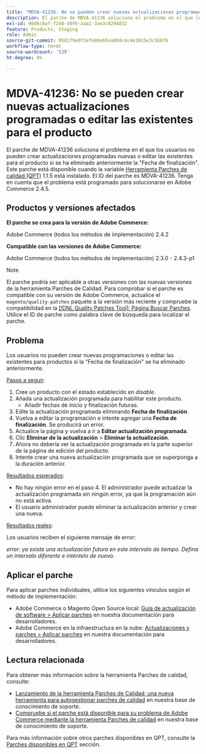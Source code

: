 ```yaml
---
title: "MDVA-41236: No se pueden crear nuevas actualizaciones programadas o editar las existentes para el producto"
description: El parche de MDVA-41236 soluciona el problema en el que los usuarios no pueden crear actualizaciones programadas nuevas o editar las existentes para el producto si se ha eliminado anteriormente la "Fecha de finalización". Este parche está disponible cuando está instalada la [Quality Patches Tool (QPT)](https://devdocs.magento.com/guides/v2.4/comp-mgr/patching.html#mqp) 1.1.5. El ID del parche es MDVA-41236. Tenga en cuenta que el problema está programado para solucionarse en Adobe Commerce 2.4.5.
exl-id: 00d6c0af-f248-49f6-aaa2-3ae3c0294832
feature: Products, Staging
role: Admin
source-git-commit: 958179e0f3efe08e65ea8b0c4c4e1015e3c5bb76
workflow-type: tm+mt
source-wordcount: '539'
ht-degree: 0%

---
```


# MDVA-41236: No se pueden crear nuevas actualizaciones programadas o editar las existentes para el producto

El parche de MDVA-41236 soluciona el problema en el que los usuarios no pueden crear actualizaciones programadas nuevas o editar las existentes para el producto si se ha eliminado anteriormente la &quot;Fecha de finalización&quot;. Este parche está disponible cuando la variable [Herramienta Parches de calidad (QPT)](https://devdocs.magento.com/guides/v2.4/comp-mgr/patching.html#mqp) 1.1.5 está instalado. El ID del parche es MDVA-41236. Tenga en cuenta que el problema está programado para solucionarse en Adobe Commerce 2.4.5.

## Productos y versiones afectados

**El parche se crea para la versión de Adobe Commerce:**

Adobe Commerce (todos los métodos de implementación) 2.4.2

**Compatible con las versiones de Adobe Commerce:**

Adobe Commerce (todos los métodos de implementación) 2.3.0 - 2.4.3-p1

>[!NOTE]
>
>El parche podría ser aplicable a otras versiones con las nuevas versiones de la herramienta Parches de Calidad. Para comprobar si el parche es compatible con su versión de Adobe Commerce, actualice el `magento/quality-patches` paquete a la versión más reciente y compruebe la compatibilidad en la [[!DNL Quality Patches Tool]: Página Buscar Parches](https://devdocs.magento.com/quality-patches/tool.html#patch-grid). Utilice el ID de parche como palabra clave de búsqueda para localizar el parche.

## Problema

Los usuarios no pueden crear nuevas programaciones o editar las existentes para productos si la &quot;Fecha de finalización&quot; se ha eliminado anteriormente.

<u>Pasos a seguir</u>:

1. Cree un producto con el estado establecido en *disable*.
1. Añada una actualización programada para habilitar este producto.
   * Añadir fechas de inicio y finalización futuras.
1. Edite la actualización programada eliminando **Fecha de finalización**.
1. Vuelva a editar la programación e intente agregar una **Fecha de finalización**. Se producirá un error.
1. Actualice la página y vuelva a ir a **Editar actualización programada**.
1. Clic **Eliminar de la actualización** > **Eliminar la actualización**.
1. Ahora no debería ver la actualización programada en la parte superior de la página de edición del producto.
1. Intente crear una nueva actualización programada que se superponga a la duración anterior.

<u>Resultados esperados</u>:

* No hay ningún error en el paso 4. El administrador puede actualizar la actualización programada sin ningún error, ya que la programación aún no está activa.
* El usuario administrador puede eliminar la actualización anterior y crear una nueva.

<u>Resultados reales</u>:

Los usuarios reciben el siguiente mensaje de error:

*error: ya existe una actualización futura en este intervalo de tiempo. Defina un intervalo diferente e inténtelo de nuevo.*


## Aplicar el parche

Para aplicar parches individuales, utilice los siguientes vínculos según el método de implementación:

* Adobe Commerce o Magento Open Source local: [Guía de actualización de software > Aplicar parches](https://devdocs.magento.com/guides/v2.4/comp-mgr/patching/mqp.html) en nuestra documentación para desarrolladores.
* Adobe Commerce en la infraestructura en la nube: [Actualizaciones y parches > Aplicar parches](https://devdocs.magento.com/cloud/project/project-patch.html) en nuestra documentación para desarrolladores.

## Lectura relacionada

Para obtener más información sobre la herramienta Parches de calidad, consulte:

* [Lanzamiento de la herramienta Parches de Calidad: una nueva herramienta para autogestionar parches de calidad](/help/announcements/adobe-commerce-announcements/magento-quality-patches-released-new-tool-to-self-serve-quality-patches.md) en nuestra base de conocimiento de soporte.
* [Compruebe si el parche está disponible para su problema de Adobe Commerce mediante la herramienta Parches de calidad](/help/support-tools/patches-available-in-qpt-tool/check-patch-for-magento-issue-with-magento-quality-patches.md) en nuestra base de conocimiento de soporte.

Para más información sobre otros parches disponibles en QPT, consulte la [Parches disponibles en QPT](https://support.magento.com/hc/en-us/sections/360010506631-Patches-available-in-QPT-tool-) sección.
